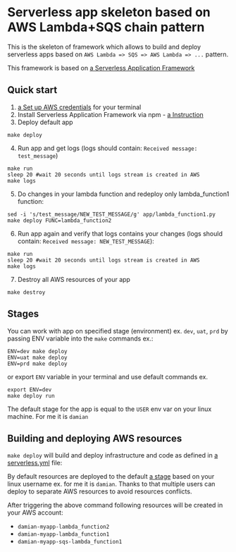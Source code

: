 Serverless app skeleton based on AWS Lambda+SQS chain pattern
==================

This is the skeleton of framework which allows to build and deploy serverless
apps based on `AWS Lambda => SQS => AWS Lambda => ...` pattern. 

This framework is based on [a Serverless Application Framework](https://www.serverless.com/)

Quick start
----
1. [a Set up AWS credentials](https://docs.aws.amazon.com/cli/latest/userguide/cli-chap-configure.html) for your terminal
2. Install Serverless Application Framework via npm - [a Instruction](https://www.serverless.com/framework/docs/getting-started#via-npm)
3. Deploy default app
```
make deploy
```
4. Run app and get logs (logs should contain: `Received message: test_message`)
```
make run
sleep 20 #wait 20 seconds until logs stream is created in AWS
make logs
```
5. Do changes in your lambda function and redeploy only lambda_function1 function:
```
sed -i 's/test_message/NEW_TEST_MESSAGE/g' app/lambda_function1.py
make deploy FUNC=lambda_function2
```

6. Run app again and verify that logs contains your changes (logs should contain: `Received message: NEW_TEST_MESSAGE`):
```
make run
sleep 20 #wait 20 seconds until logs stream is created in AWS
make logs
```
7. Destroy all AWS resources of your app
```
make destroy
```

Stages
----
You can work with app on specified stage (environment) ex. `dev`, `uat`, `prd` by passing ENV variable into the
`make` commands ex.:
```
ENV=dev make deploy 
ENV=uat make deploy 
ENV=prd make deploy 
```
or export `ENV` variable in your terminal and use default commands ex.
```
export ENV=dev
make deploy run
```

The default stage for the app is equal to the `USER` env var on your linux machine. 
For me it is `damian`

Building and deploying AWS resources
----
`make deploy` will build and deploy infrastructure and code as defined in [a serverless.yml](serverless.yml) file:

By default resources are deployed to the default [a stage](https://serverless-stack.com/chapters/stages-in-serverless-framework.html) based on your linux
username ex. for me it is `damian`. Thanks to that multiple users can deploy to
separate AWS resources to avoid resources conflicts.

After triggering the above command following resources will be created in your
AWS account:
 - `damian-myapp-lambda_function2`
 - `damian-myapp-lambda_function1`
 - `damian-myapp-sqs-lambda_function1`
